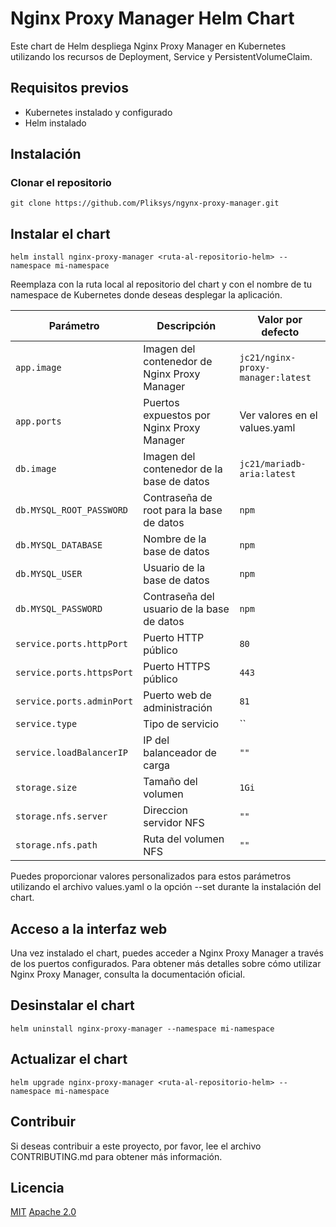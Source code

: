 # Nginx Proxy Manager Helm Chart

Este chart de Helm despliega Nginx Proxy Manager en Kubernetes utilizando los recursos de Deployment, Service y PersistentVolumeClaim.

## Requisitos previos

- Kubernetes instalado y configurado
- Helm instalado

## Instalación

### Clonar el repositorio

```shell
git clone https://github.com/Pliksys/ngynx-proxy-manager.git
```
## Instalar el chart

```shell
helm install nginx-proxy-manager <ruta-al-repositorio-helm> --namespace mi-namespace
```
Reemplaza <ruta-al-repositorio-helm> con la ruta local al repositorio del chart y <mi-namespace> con el nombre de tu namespace de Kubernetes donde deseas desplegar la aplicación.

| Parámetro                 | Descripción                                  | Valor por defecto                 |
|---------------------------|----------------------------------------------|-----------------------------------|
| `app.image`               | Imagen del contenedor de Nginx Proxy Manager | `jc21/nginx-proxy-manager:latest` |
| `app.ports`               | Puertos expuestos por Nginx Proxy Manager    | Ver valores en el values.yaml     |
| `db.image`                | Imagen del contenedor de la base de datos    | `jc21/mariadb-aria:latest`        |
| `db.MYSQL_ROOT_PASSWORD`  | Contraseña de root para la base de datos     | `npm`                             |
| `db.MYSQL_DATABASE`       | Nombre de la base de datos                   | `npm`                             |
| `db.MYSQL_USER`           | Usuario de la base de datos                  | `npm`                             |
| `db.MYSQL_PASSWORD`       | Contraseña del usuario de la base de datos   | `npm`                             |
| `service.ports.httpPort`  | Puerto HTTP público                          | `80`                              |
| `service.ports.httpsPort` | Puerto HTTPS público                         | `443`                             |
| `service.ports.adminPort` | Puerto web de administración                 | `81`                              |
| `service.type`            | Tipo de servicio                             | ``                                |
| `service.loadBalancerIP`  | IP del balanceador de carga                  | `""`                              |
| `storage.size`            | Tamaño del volumen                           | `1Gi`                             |
| `storage.nfs.server`      | Direccion servidor NFS                       | `""`                              |
| `storage.nfs.path`        | Ruta del volumen NFS                         | `""`                              |

Puedes proporcionar valores personalizados para estos parámetros utilizando el archivo values.yaml o la opción --set durante la instalación del chart.

## Acceso a la interfaz web
Una vez instalado el chart, puedes acceder a Nginx Proxy Manager a través de los puertos configurados. Para obtener más detalles sobre cómo utilizar Nginx Proxy Manager, consulta la documentación oficial.

## Desinstalar el chart

```shell
helm uninstall nginx-proxy-manager --namespace mi-namespace
```

## Actualizar el chart

```shell
helm upgrade nginx-proxy-manager <ruta-al-repositorio-helm> --namespace mi-namespace
```

## Contribuir

Si deseas contribuir a este proyecto, por favor, lee el archivo CONTRIBUTING.md para obtener más información.


## Licencia

[MIT](https://opensource.org/license/mit/) [Apache 2.0](https://opensource.org/licenses/Apache-2.0)